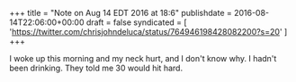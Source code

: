 +++
title = "Note on Aug 14 EDT 2016 at 18:6"
publishdate = 2016-08-14T22:06:00+00:00
draft = false
syndicated = [ 'https://twitter.com/chrisjohndeluca/status/764946198428082200?s=20' ]
+++

I woke up this morning and my neck hurt, and I don't know why. I hadn't been drinking. They told me 30 would hit hard.
